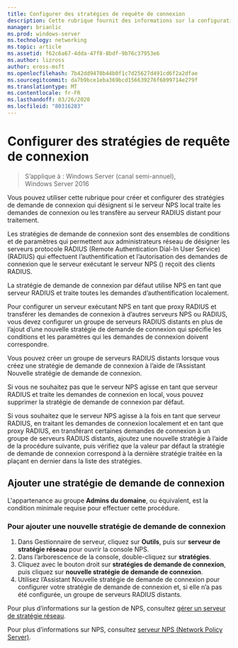 ```yaml
---
title: Configurer des stratégies de requête de connexion
description: Cette rubrique fournit des informations sur la configuration des stratégies de demande de connexion dans le serveur NPS (Network Policy Server) dans Windows Server 2016.
manager: brianlic
ms.prod: windows-server
ms.technology: networking
ms.topic: article
ms.assetid: f62c6a67-4dda-47f8-8bdf-9b76c37953e6
ms.author: lizross
author: eross-msft
ms.openlocfilehash: 7b42dd9470b44b0f1c7d25627d491cd6f2a2dfae
ms.sourcegitcommit: da7b9bce1eba369bcd156639276f6899714e279f
ms.translationtype: MT
ms.contentlocale: fr-FR
ms.lasthandoff: 03/26/2020
ms.locfileid: "80316283"
---
```

# <a name="configure-connection-request-policies"></a>Configurer des stratégies de requête de connexion

>S’applique à : Windows Server (canal semi-annuel), Windows Server 2016

Vous pouvez utiliser cette rubrique pour créer et configurer des stratégies de demande de connexion qui désignent si le serveur NPS local traite les demandes de connexion ou les transfère au serveur RADIUS distant pour traitement.

Les stratégies de demande de connexion sont des ensembles de conditions et de paramètres qui permettent aux administrateurs réseau de désigner les serveurs protocole RADIUS (Remote Authentication Dial-In User Service) (RADIUS) qui effectuent l’authentification et l’autorisation des demandes de connexion que le serveur exécutant le serveur NPS \(\) reçoit des clients RADIUS.

La stratégie de demande de connexion par défaut utilise NPS en tant que serveur RADIUS et traite toutes les demandes d’authentification localement.

Pour configurer un serveur exécutant NPS en tant que proxy RADIUS et transférer les demandes de connexion à d’autres serveurs NPS ou RADIUS, vous devez configurer un groupe de serveurs RADIUS distants en plus de l’ajout d’une nouvelle stratégie de demande de connexion qui spécifie les conditions et les paramètres qui les demandes de connexion doivent correspondre.

Vous pouvez créer un groupe de serveurs RADIUS distants lorsque vous créez une stratégie de demande de connexion à l’aide de l’Assistant Nouvelle stratégie de demande de connexion.

Si vous ne souhaitez pas que le serveur NPS agisse en tant que serveur RADIUS et traite les demandes de connexion en local, vous pouvez supprimer la stratégie de demande de connexion par défaut.

Si vous souhaitez que le serveur NPS agisse à la fois en tant que serveur RADIUS, en traitant les demandes de connexion localement et en tant que proxy RADIUS, en transférant certaines demandes de connexion à un groupe de serveurs RADIUS distants, ajoutez une nouvelle stratégie à l’aide de la procédure suivante, puis vérifiez que la valeur par défaut la stratégie de demande de connexion correspond à la dernière stratégie traitée en la plaçant en dernier dans la liste des stratégies.

## <a name="add-a-connection-request-policy"></a>Ajouter une stratégie de demande de connexion

L'appartenance au groupe **Admins du domaine**, ou équivalent, est la condition minimale requise pour effectuer cette procédure.

### <a name="to-add-a-new-connection-request-policy"></a>Pour ajouter une nouvelle stratégie de demande de connexion 

1. Dans Gestionnaire de serveur, cliquez sur **Outils**, puis sur **serveur de stratégie réseau** pour ouvrir la console NPS. 
2. Dans l’arborescence de la console, double-cliquez sur **stratégies**.
3. Cliquez avec le bouton droit sur **stratégies de demande de connexion**, puis cliquez sur **nouvelle stratégie de demande de connexion**.
4. Utilisez l’Assistant Nouvelle stratégie de demande de connexion pour configurer votre stratégie de demande de connexion et, si elle n’a pas été configurée, un groupe de serveurs RADIUS distants.


Pour plus d’informations sur la gestion de NPS, consultez [gérer un serveur de stratégie réseau](nps-manage-top.md).

Pour plus d’informations sur NPS, consultez [serveur NPS (Network Policy Server)](nps-top.md).

